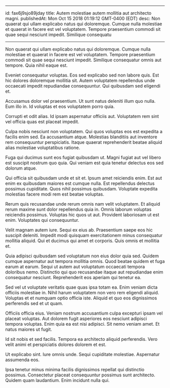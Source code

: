 
---
id: fax6j9sjo89jday
title: Autem molestiae autem mollitia aut architecto magni.
publishedAt: Mon Oct 15 2018 01:19:12 GMT-0400 (EDT)
desc: Non quaerat qui ullam explicabo natus qui doloremque. Cumque nulla molestiae et quaerat in facere est vel voluptatem. Tempore praesentium commodi sit quae sequi nesciunt impedit. Similique consequatu

---



Non quaerat qui ullam explicabo natus qui doloremque. Cumque nulla molestiae et quaerat in facere est vel voluptatem. Tempore praesentium commodi sit quae sequi nesciunt impedit. Similique consequatur omnis aut tempore. Quia nihil eaque est.
 Eveniet consequatur voluptas. Eos sed explicabo sed non labore quis. Est hic dolores doloremque mollitia sit. Autem voluptatem repellendus unde occaecati impedit repudiandae consequuntur. Qui quibusdam sed eligendi et.
 Accusamus dolor vel praesentium. Ut sunt natus deleniti illum quo nulla. Eum illo in. Id voluptas et eos voluptatem porro quia.


Corrupti et odit alias. Id ipsam aspernatur officiis aut. Voluptatem rem sint vel officia quas est placeat impedit.
 Culpa nobis nesciunt non voluptatem. Qui quos voluptas eos est expedita a facilis enim sed. Ea accusantium atque. Molestias blanditiis aut inventore rem consequuntur perspiciatis. Itaque quaerat reprehenderit beatae aliquid alias molestiae voluptatibus ratione.
 Fuga qui ducimus sunt eos fugiat quibusdam ut. Magni fugiat aut vel libero est suscipit nostrum quo quia. Qui veniam est quia tenetur delectus eos sed dolorum atque.


Qui officia sit quibusdam unde et sit et. Ipsum amet reiciendis enim. Est aut enim ex quibusdam maiores est cumque nulla. Est repellendus delectus possimus cupiditate. Quos nihil possimus quibusdam. Voluptate expedita molestias facere modi rem est beatae voluptas.
 Rerum quis recusandae unde rerum omnis nam velit voluptatem. Et aliquid rerum maxime sunt dolor repellendus quia in. Omnis laborum voluptas reiciendis possimus. Voluptas hic quos ut aut. Provident laboriosam ut est enim. Voluptates qui consequuntur.
 Velit magnam autem iure. Sequi ex eius ab. Praesentium saepe eos hic suscipit deleniti. Impedit modi quisquam exercitationem minus consequatur mollitia aliquid. Qui et ducimus qui amet et corporis. Quis omnis et mollitia et.


Quia adipisci quibusdam sed voluptatum non eius dolor quia sed. Quidem cumque aspernatur aut tempora mollitia omnis. Quod beatae quidem et fuga earum at earum. Sequi ut autem aut voluptatum occaecati tempora doloribus nemo. Distinctio qui quo recusandae itaque aut repudiandae enim consequatur nesciunt. Reprehenderit eos aperiam qui tenetur ea.
 Sed vel ut voluptate veritatis quae quas ipsa totam ea. Enim veniam dicta officiis molestiae in. Nihil harum voluptatem non vero rem eligendi aliquid. Voluptas et et numquam optio officia iste. Aliquid et quo eos dignissimos perferendis sed et ut quam.
 Officiis officia eius. Veniam nostrum accusantium culpa excepturi ipsam vel placeat voluptas. Aut dolorem fugit asperiores eos nesciunt adipisci tempora voluptas. Enim quia ea est nisi adipisci. Sit nemo veniam amet. Et natus maiores ut fugit.


Id sit nobis et sed facilis. Tempora ea architecto aliquid perferendis. Vero velit animi et perspiciatis dolores dolorem et est.
 Ut explicabo sint. Iure omnis unde. Sequi cupiditate molestiae. Aspernatur assumenda eos.
 Ipsa tenetur minus minima facilis dignissimos repellat qui distinctio possimus. Consectetur placeat consequuntur possimus sunt architecto. Quidem quam laudantium. Enim incidunt nulla qui.

